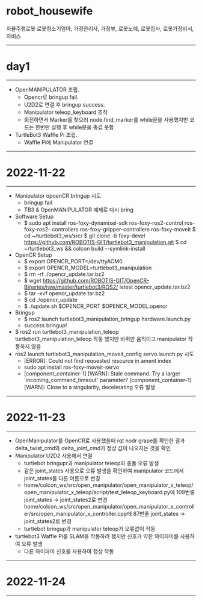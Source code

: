 # robot_housewife
자율주행로봇 로봇청소기엄마, 가정관리사, 가정부, 로봇노예, 로봇집사, 로봇가정비서, 자비스

- - -
# day1
- - -
* OpenMANIPULATOR 조립.
	* Opencr로 bringup fail.
	* U2D2로 연결 후 bringup success.
	* Manipulator teleop_keyboard 조작
	* 회전하면서 Marker를 찾으러 node.find_marker를 while문을 사용했지만 코드는 한번만 실행 후 
	  while문을 종료 못함 
* TurtleBot3 Waffle Pi 조립.
	* Waffle Pi에 Manipulator 연결
- - - - - - -
# 2022-11-22
- - - - - - -
* Manipulator opoenCR bringup 시도
	* bringup fail
	* TB3 & OpenMANIPULATOR 예제로 다시 bring
* Software Setup
	* $ sudo apt install ros-foxy-dynamixel-sdk ros-foxy-ros2-control ros-foxy-ros2-
	   controllers ros-foxy-gripper-controllers ros-foxy-moveit
  	  $ cd ~/turtlebot3_ws/src/
  	  $ git clone -b foxy-devel https://github.com/ROBOTIS-GIT/turtlebot3_manipulation.git
  	  $ cd ~/turtlebot3_ws && colcon build --symlink-install
* OpenCR Setup
	* $ export OPENCR_PORT=/dev/ttyACM0
	* $ export OPENCR_MODEL=turtlebot3_manipulation
	* $ rm -rf ./opencr_update.tar.bz2
	* $ wget https://github.com/ROBOTIS-GIT/OpenCR-Binaries/raw/master/turtlebot3/ROS2/
	    latest opencr_update.tar.bz2
	* $ tar -xvf opencr_update.tar.bz2
	* $ cd ./opencr_update
	* $ ./update.sh $OPENCR_PORT $OPENCR_MODEL.opencr
* Bringup
	* $ ros2 launch turtlebot3_manipulation_bringup hardware.launch.py
	* success bringup!
* $ ros2 run turtlebot3_manipulation_teleop turtlebot3_manipulation_teleop 작동 했지만 
  바퀴만 움직이고 manipulator 작동하지 않음
* ros2 launch turtlebot3_manipulation_moveit_config servo.launch.py 시도
	* [ERROR]: Could not find requested resource in ament index
	* sudo apt install ros-foxy-moveit-servo
	* [component_container-1] [WARN]: Stale command. Try a larger 'incoming_command_timeout' parameter?
	[component_container-1] [WARN]: Close to a singularity, decelerating 오류 발생
- - - - - - - 
# 2022-11-23
- - - - - - -
* OpenManipulator를 OpenCR로 사용했을때 rqt nodr grape를 확인한 결과 delta_twist_cmd와 delta_joint_cmd가 정상 값이 나오지는 것을 확인
* Manipulator U2D2 사용해서 연결
	* turtlebot bringupr과 manipulator teleop와 충돌 오류 발생 
	* 같은 joint_states 사용으로 오류 발생을 확인하여 manipulator 코드에서 joint_states를 다른 이름으로 변경
	* home/colcon_ws/src/open_manipulator/open_manipulator_x_teleop/open_manipulator_x_teleop/script/test_teleop_keyboard.py에 
	  109번줄 joint_states -> joint_states2로 변경
	  home/colcon_ws/src/open_manipulator/open_manipulator_x_controller/src/open_manipulator_x_controller.cpp에 
	  87번줄 joint_states -> joint_states2로 변경
	* turtlebot bringup과 manipulator teleop가 오류없이 작동
* turtlebot3 Waffle Pi를 SLAM을 작동하려 했지만 신호가 약한 와이파이를 사용하여 오류 발생
	* 다른 와이파이 신호를 사용하여 정상 작동
- - - - - - -
# 2022-11-24
- - - - - - -
